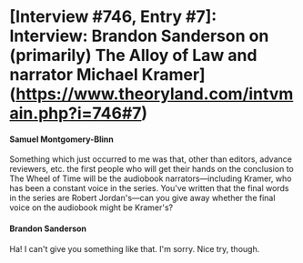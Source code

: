 # [Interview #746, Entry #7]: Interview: Brandon Sanderson on (primarily) The Alloy of Law and narrator Michael Kramer](https://www.theoryland.com/intvmain.php?i=746#7)

#### Samuel Montgomery-Blinn

Something which just occurred to me was that, other than editors, advance reviewers, etc. the first people who will get their hands on the conclusion to The Wheel of Time will be the audiobook narrators—including Kramer, who has been a constant voice in the series. You've written that the final words in the series are Robert Jordan's—can you give away whether the final voice on the audiobook might be Kramer's?

#### Brandon Sanderson

Ha! I can't give you something like that. I'm sorry. Nice try, though.

